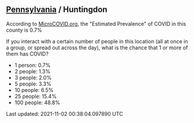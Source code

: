 
## [Pennsylvania](/united-states/pennsylvania) / Huntingdon

According to [MicroCOVID.org](http://microcovid.org),
the "Estimated Prevalence" of COVID in this county is 0.7%

If you interact with a certain number of people in this location
(all at once in a group, or spread out across the day), what is the chance that
1 or more of them has COVID?

- 1 person: 0.7%
- 2 people: 1.3%
- 3 people: 2.0%
- 5 people: 3.3%
- 10 people: 6.5%
- 25 people: 15.4%
- 100 people: 48.8%

Last updated: 2021-11-02 00:38:04.097890 UTC

